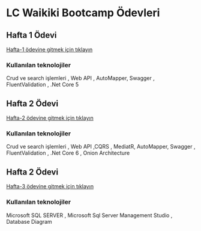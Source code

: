 # LC Waikiki Bootcamp Ödevleri

## Hafta 1 Ödevi
[Hafta-1 ödevine gitmek için tıklayın](https://github.com/179-LCWaikiki-Net-Bootcamp/FahricanKacan/tree/main/Week1_Homework)

### Kullanılan teknolojiler
Crud ve search işlemleri , Web API , AutoMapper, Swagger , FluentValidation , .Net Core 5
## Hafta 2 Ödevi
[Hafta-2 ödevine gitmek için tıklayın](https://github.com/179-LCWaikiki-Net-Bootcamp/FahricanKacan/tree/main/Week2_Homework)

### Kullanılan teknolojiler
Crud ve search işlemleri , Web API ,CQRS , MediatR, AutoMapper, Swagger , FluentValidation , .Net Core 6 , Onion Architecture 

## Hafta 2 Ödevi
[Hafta-3 ödevine gitmek için tıklayın](https://github.com/179-LCWaikiki-Net-Bootcamp/FahricanKacan/tree/main/Week3_Homework)

### Kullanılan teknolojiler 
Microsoft SQL SERVER , Microsoft Sql Server Management Studio , Database Diagram